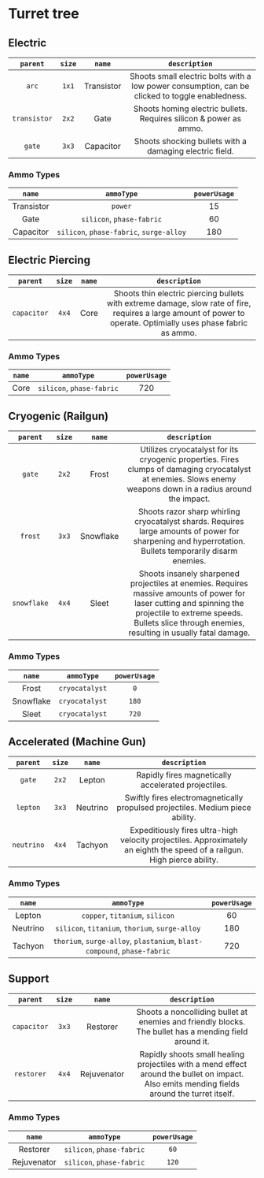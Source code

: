# Turret tree

## Electric
|`parent`|`size`|`name`|`description`|
|:-:|:-:|:-:|:-:|
`arc`|`1x1`|Transistor|Shoots small electric bolts with a low power consumption, can be clicked to toggle enabledness.
`transistor`|`2x2`|Gate|Shoots homing electric bullets. Requires silicon & power as ammo.
`gate`|`3x3`|Capacitor|Shoots shocking bullets with a damaging electric field.

### Ammo Types
|`name`|`ammoType`|`powerUsage`|
|:-:|:-:|:-:|
Transistor|`power`|15
Gate|`silicon`, `phase-fabric`|60
Capacitor|`silicon`, `phase-fabric`, `surge-alloy`|180

## Electric Piercing
|`parent`|`size`|`name`|`description`|
|:-:|:-:|:-:|:-:|
`capacitor`|`4x4`|Core|Shoots thin electric piercing bullets with extreme damage, slow rate of fire, requires a large amount of power to operate. Optimially uses phase fabric as ammo.

### Ammo Types
|`name`|`ammoType`|`powerUsage`|
|:-:|:-:|:-:|
Core|`silicon`, `phase-fabric`|720

## Cryogenic (Railgun)
|`parent`|`size`|`name`|`description`|
|:-:|:-:|:-:|:-:|
`gate`|`2x2`|Frost|Utilizes cryocatalyst for its cryogenic properties. Fires clumps of damaging cryocatalyst at enemies. Slows enemy weapons down in a radius around the impact.
`frost`|`3x3`|Snowflake|Shoots razor sharp whirling cryocatalyst shards. Requires large amounts of power for sharpening and hyperrotation. Bullets temporarily disarm enemies.
`snowflake`|`4x4`|Sleet|Shoots insanely sharpened projectiles at enemies. Requires massive amounts of power for laser cutting and spinning the projectile to extreme speeds. Bullets slice through enemies, resulting in usually fatal damage.

### Ammo Types
|`name`|`ammoType`|`powerUsage`|
|:-:|:-:|:-:|
Frost|`cryocatalyst`|`0`
Snowflake|`cryocatalyst`|`180`
Sleet|`cryocatalyst`|`720`

## Accelerated (Machine Gun)
|`parent`|`size`|`name`|`description`|
|:-:|:-:|:-:|:-:|
`gate`|`2x2`|Lepton|Rapidly fires magnetically accelerated projectiles.
`lepton`|`3x3`|Neutrino|Swiftly fires electromagnetically propulsed projectiles. Medium piece ability.
`neutrino`|`4x4`|Tachyon|Expeditiously fires ultra-high velocity projectiles. Approximately an eighth the speed of a railgun. High pierce ability.

### Ammo Types
|`name`|`ammoType`|`powerUsage`|
|:-:|:-:|:-:|
Lepton|`copper`, `titanium`, `silicon`|60
Neutrino|`silicon`, `titanium`, `thorium`, `surge-alloy`|180
Tachyon|`thorium`, `surge-alloy`, `plastanium`, `blast-compound`, `phase-fabric`|720

## Support
|`parent`|`size`|`name`|`description`|
|:-:|:-:|:-:|:-:|
`capacitor`|`3x3`|Restorer|Shoots a noncolliding bullet at enemies and friendly blocks. The bullet has a mending field around it.
`restorer`|`4x4`|Rejuvenator|Rapidly shoots small healing projectiles with a mend effect around the bullet on impact.  Also emits mending fields around the turret itself.

### Ammo Types
|`name`|`ammoType`|`powerUsage`|
|:-:|:-:|:-:|
Restorer|`silicon`, `phase-fabric`|`60`
Rejuvenator|`silicon`, `phase-fabric`|`120`